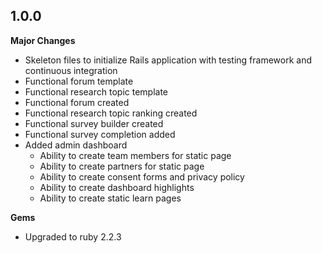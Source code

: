 ## 1.0.0

**Major Changes**
- Skeleton files to initialize Rails application with testing framework and continuous integration
- Functional forum template
- Functional research topic template
- Functional forum created
- Functional research topic ranking created
- Functional survey builder created
- Functional survey completion added
- Added admin dashboard
  - Ability to create team members for static page
  - Ability to create partners for static page
  - Ability to create consent forms and privacy policy
  - Ability to create dashboard highlights
  - Ability to create static learn pages

**Gems**
- Upgraded to ruby 2.2.3
